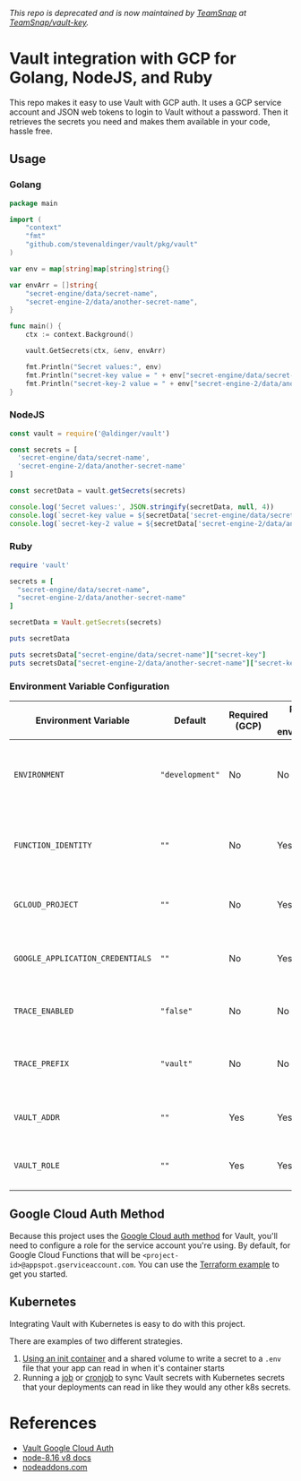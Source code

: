 *_This repo is deprecated and is now maintained by [TeamSnap](https://www.teamsnap.com/) at [TeamSnap/vault-key](https://github.com/teamsnap/vault-key)._*

# Vault integration with GCP for Golang, NodeJS, and Ruby

This repo makes it easy to use Vault with GCP auth. It uses a GCP service account and JSON web tokens to login to Vault without a password. Then it retrieves the secrets you need and makes them available in your code, hassle free.

## Usage

### Golang

```go
package main

import (
    "context"
    "fmt"
    "github.com/stevenaldinger/vault/pkg/vault"
)

var env = map[string]map[string]string{}

var envArr = []string{
    "secret-engine/data/secret-name",
    "secret-engine-2/data/another-secret-name",
}

func main() {
    ctx := context.Background()

    vault.GetSecrets(ctx, &env, envArr)

    fmt.Println("Secret values:", env)
    fmt.Println("secret-key value = " + env["secret-engine/data/secret-name"]["secret-key"])
    fmt.Println("secret-key-2 value = " + env["secret-engine-2/data/another-secret-name"]["secret-key-2"])
}
```

### NodeJS

```js
const vault = require('@aldinger/vault')

const secrets = [
  'secret-engine/data/secret-name',
  'secret-engine-2/data/another-secret-name'
]

const secretData = vault.getSecrets(secrets)

console.log('Secret values:', JSON.stringify(secretData, null, 4))
console.log(`secret-key value = ${secretData['secret-engine/data/secret-name']['secret-key']}`)
console.log(`secret-key-2 value = ${secretData['secret-engine-2/data/another-secret-name']['secret-key-2']}`)
```

### Ruby

```ruby
require 'vault'

secrets = [
  "secret-engine/data/secret-name",
  "secret-engine-2/data/another-secret-name"
]

secretData = Vault.getSecrets(secrets)

puts secretData

puts secretsData["secret-engine/data/secret-name"]["secret-key"]
puts secretsData["secret-engine-2/data/another-secret-name"]["secret-key-2"]
```

### Environment Variable Configuration

|      Environment Variable        |     Default      | Required (GCP) | Required (other environments) |    Example   | Description |
| -------------------------------- | ---------------- | -------------- | ----------------------------- | -------------------------------------------- | ----------------------------------------------------- |
| `ENVIRONMENT`                    | `"development"`  | No             | No                            | `production`                                         | If set to anything but `production`, prints `trace` level logs |
| `FUNCTION_IDENTITY`              | `""`             | No             | Yes                           | `my-project-123@appspot.gserviceaccount.com`         | Email address associated with service account |
| `GCLOUD_PROJECT`                 | `""`             | No             | Yes                           | `my-project-123`                                     | Project ID the service account belongs to     |
| `GOOGLE_APPLICATION_CREDENTIALS` | `""`             | No             | Yes                           | `service-account/my-project-123.serviceaccount.json` | Path to service account credentials file      |
| `TRACE_ENABLED`                  | `"false"`        | No             | No                            | `true`                                               | Whether or to enable `opencensus` tracing     |
| `TRACE_PREFIX`                   | `"vault"`        | No             | No                            | `my-company`                                         | Prefix added to name of tracing spans         |
| `VAULT_ADDR`                     | `""`             | Yes            | Yes                           | `https://vault.my-company.com`                       | Vault address including protocol              |
| `VAULT_ROLE`                     | `""`             | Yes            | Yes                           | `vault-role-cloud-functions`                         | Name of role created in Vault for GCP auth    |

## Google Cloud Auth Method

Because this project uses the [Google Cloud auth method](https://www.vaultproject.io/api/auth/gcp/index.html) for Vault, you'll need to configure a role for the service account you're using. By default, for Google Cloud Functions that will be `<project-id>@appspot.gserviceaccount.com`. You can use the [Terraform example](./exampels/terraform/gcp-auth.tf) to get you started.

## Kubernetes

Integrating Vault with Kubernetes is easy to do with this project.

There are examples of two different strategies.

1. [Using an init container](./examples/kubernetes/vault-init) and a shared volume to write a secret to a `.env` file that your app can read in when it's container starts
2. Running a [job](./examples/kubernetes/vault-k8s-secret/job.yaml) or [cronjob](./examples/kubernetes/vault-k8s-secret/cronjob.yaml) to sync Vault secrets with Kubernetes secrets that your deployments can read in like they would any other k8s secrets.

# References

- [Vault Google Cloud Auth](https://www.vaultproject.io/api/auth/gcp/index.html)
- [node-8.16 v8 docs](https://v8docs.nodesource.com/node-8.16/)
- [nodeaddons.com](https://nodeaddons.com/)
